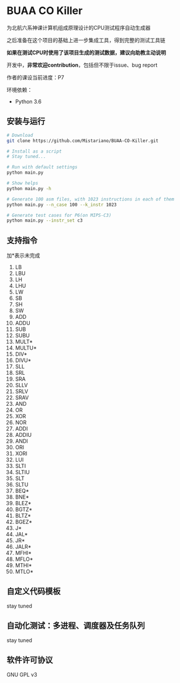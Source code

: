 # BUAA CO Killer

为北航六系神课计算机组成原理设计的CPU测试程序自动生成器

之后准备在这个项目的基础上进一步集成工具，得到完整的测试工具链

**如果在测试CPU时使用了该项目生成的测试数据，建议向助教主动说明**

开发中，**非常欢迎contribution**，包括但不限于issue、bug report

作者的课设当前进度：P7

环境依赖：
- Python 3.6


## 安装与运行

```bash
# Download
git clone https://github.com/Mistariano/BUAA-CO-Killer.git

# Install as a script 
# Stay tuned...

# Run with default settings
python main.py

# Show helps
python main.py -h

# Generate 100 asm files, with 1023 instructions in each of them
python main.py --n_case 100 --k_instr 1023

# Generate test cases for P6(on MIPS-C3)
python main.py --instr_set c3
```

## 支持指令

加*表示未完成

1.	LB
2.	LBU
3.	LH
4.	LHU
5.	LW
6.	SB
7.	SH
8.	SW
9.	ADD
10.	ADDU
11.	SUB
12.	SUBU
13.	MULT*
14.	MULTU*
15.	DIV*
16.	DIVU*
17.	SLL
18.	SRL
19.	SRA
20.	SLLV
21.	SRLV
22.	SRAV
23.	AND
24.	OR
25.	XOR
26.	NOR
27.	ADDI
28.	ADDIU
29.	ANDI
30.	ORI
31.	XORI
32.	LUI
33.	SLTI
34.	SLTIU
35.	SLT
36.	SLTU
37.	BEQ*
38.	BNE*
39.	BLEZ*
40.	BGTZ*
41.	BLTZ*
42.	BGEZ*
43.	J*
44.	JAL*
45.	JR*
46.	JALR*
47.	MFHI*
48.	MFLO*
49.	MTHI*
50.	MTLO*

## 自定义代码模板

stay tuned

## 自动化测试：多进程、调度器及任务队列

stay tuned

## 软件许可协议

GNU GPL v3
